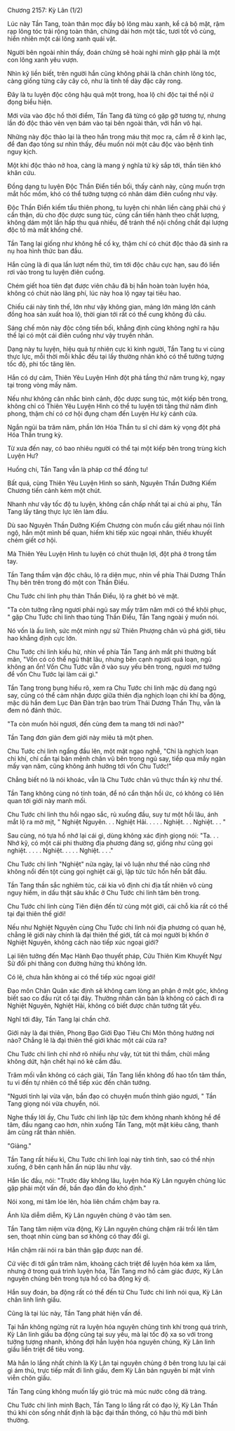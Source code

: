 




Chương 2157: Kỳ Lân (1/2)


Lúc này Tần Tang, toàn thân mọc đầy bộ lông màu xanh, kể cả bộ mặt, rậm rạp lông tóc trải rộng toàn thân, chừng dài hơn một tấc, tươi tốt vô cùng, hiển nhiên một cái lông xanh quái vật.

Người bên ngoài nhìn thấy, đoán chừng sẽ hoài nghi mình gặp phải là một con lông xanh yêu vượn.

Nhìn kỹ liền biết, trên người hắn cũng không phải là chân chính lông tóc, càng giống từng cây cây cỏ, như là tinh tế dày đặc cây rong.

Đây là tu luyện độc công hậu quả một trong, hoa lộ chi độc tại thể nội ứ đọng biểu hiện.

Mới vừa vào độc hồ thời điểm, Tần Tang đã từng có gặp gỡ tương tự, nhưng lần đó độc thảo vẻn vẹn bám vào tại bên ngoài thân, với hắn vô hại.

Những này độc thảo lại là theo hắn trong máu thịt mọc ra, cắm rễ ở kinh lạc, để đan đạo tông sư nhìn thấy, đều muốn nói một câu độc vào bệnh tình nguy kịch.

Một khi độc thảo nở hoa, càng là mang ý nghĩa tử kỳ sắp tới, thần tiên khó khăn cứu.

Đồng dạng tu luyện Độc Thần Điển tiền bối, thấy cảnh này, cũng muốn trợn mắt hốc mồm, khó có thể tưởng tượng có nhân dám điên cuồng như vậy.

Độc Thần Điển kiếm tẩu thiên phong, tu luyện chi nhân liền càng phải chú ý cẩn thận, dù cho độc dược sung túc, cũng cần tiến hành theo chất lượng, không dám một lần hấp thu quá nhiều, để tránh thể nội chồng chất đại lượng độc tố mà mất khống chế.

Tần Tang lại giống như không hề cố kỵ, thậm chí có chút độc thảo đã sinh ra nụ hoa hình thức ban đầu.

Hắn cũng là đi qua lần lượt nếm thử, tìm tới độc châu cực hạn, sau đó liền rơi vào trong tu luyện điên cuồng.

Chém giết hoa tiên đạt được viên châu đã bị hắn hoàn toàn luyện hóa, không có chút nào lãng phí, lúc này hoa lộ ngay tại tiêu hao.

Chiếu cái này tình thế, lớn như vậy không gian, mảng lớn mảng lớn cánh đồng hoa sản xuất hoa lộ, thời gian tới rất có thể cung không đủ cầu.

Sáng chế môn này độc công tiền bối, khẳng định cũng không nghĩ ra hậu thế lại có một cái điên cuồng như vậy truyền nhân.

Dạng này tu luyện, hiệu quả tự nhiên cực kì kinh người, Tần Tang tu vi cùng thực lực, mỗi thời mỗi khắc đều tại lấy thường nhân khó có thể tưởng tượng tốc độ, phi tốc tăng lên.

Hắn có dự cảm, Thiên Yêu Luyện Hình đột phá tầng thứ năm trung kỳ, ngay tại trong vòng mấy năm.

Nếu như không cân nhắc bình cảnh, độc dược sung túc, một kiếp bên trong, không chỉ có Thiên Yêu Luyện Hình có thể tu luyện tới tầng thứ năm đỉnh phong, thậm chí có cơ hội đụng chạm đến Luyện Hư kỳ cánh cửa.

Ngắn ngủi ba trăm năm, phần lớn Hóa Thần tu sĩ chỉ dám kỳ vọng đột phá Hóa Thần trung kỳ.

Từ xưa đến nay, có bao nhiêu người có thể tại một kiếp bên trong trùng kích Luyện Hư?

Huống chi, Tần Tang vẫn là pháp cơ thể đồng tu!

Bất quá, cùng Thiên Yêu Luyện Hình so sánh, Nguyên Thần Dưỡng Kiếm Chương tiến cảnh kém một chút.

Nhanh như vậy tốc độ tu luyện, không cần chấp nhất tại ai chủ ai phụ, Tần Tang lấy tăng thực lực lên làm đầu.

Dù sao Nguyên Thần Dưỡng Kiếm Chương còn muốn cầu giết nhau nói lĩnh ngộ, hắn một mình bế quan, hiếm khi tiếp xúc ngoại nhân, thiếu khuyết chém giết cơ hội.

Mà Thiên Yêu Luyện Hình tu luyện có chút thuận lợi, đột phá ở trong tầm tay.

Tần Tang thầm vận độc châu, lộ ra diện mục, nhìn về phía Thái Dương Thần Thụ bên trên trong đó một con Thần Điểu.

Chu Tước chi linh phụ thân Thần Điểu, lộ ra ghét bỏ vẻ mặt.

"Ta còn tưởng rằng ngươi phải ngủ say mấy trăm năm mới có thể khôi phục, " gặp Chu Tước chi linh thao túng Thần Điểu, Tần Tang ngoài ý muốn nói.

Nó vốn là ấu linh, sức một mình ngự sử Thiên Phượng chân vũ phá giới, tiêu hao khẳng định cực lớn.

Chu Tước chi linh kiều hừ, nhìn về phía Tần Tang ánh mắt phi thường bất mãn, "Vốn có có thể ngủ thật lâu, nhưng bên cạnh ngươi quá loạn, ngủ không an ổn! Vốn Chu Tước vẫn ở vào suy yếu bên trong, ngươi mơ tưởng để vốn Chu Tước lại làm cái gì."

Tần Tang trong bụng hiểu rõ, xem ra Chu Tước chi linh mặc dù đang ngủ say, cũng có thể cảm nhận được giữa thiên địa nghịch loạn chi khí ba động, mặc dù hắn đem Lục Đàn Đàn trận bao trùm Thái Dương Thần Thụ, vẫn là đem nó đánh thức.

"Ta còn muốn hỏi ngươi, đến cùng đem ta mang tới nơi nào?"

Tần Tang đơn giản đem giới này miêu tả một phen.

Chu Tước chi linh ngẩng đầu lên, một mặt ngạo nghễ, "Chỉ là nghịch loạn chi khí, chỉ cần tại bản mệnh chân vũ bên trong ngủ say, tiếp qua mấy ngàn mấy vạn năm, cũng không ảnh hưởng tới vốn Chu Tước!"

Chẳng biết nó là nói khoác, vẫn là Chu Tước chân vũ thực thần kỳ như thế.

Tần Tang không cùng nó tính toán, để nó cẩn thận hồi ức, có không có liên quan tới giới này manh mối.

Chu Tước chi linh thu hồi ngạo sắc, rủ xuống đầu, suy tư một hồi lâu, ánh mắt lộ ra mờ mịt, " Nghiệt Nguyên. . . Nghiệt Hải. . . . . Nghiệt. . . Nghiệt. . . "

Sau cùng, nó tựa hồ nhớ lại cái gì, dùng không xác định giọng nói: "Ta. . . Nhớ kỹ, có một cái phi thường địa phương đáng sợ, giống như cũng gọi nghiệt. . . . . Nghiệt. . . . . Nghiệt. . . ."

Chu Tước chi linh "Nghiệt" nửa ngày, lại vô luận như thế nào cũng nhớ không nổi đến tột cùng gọi nghiệt cái gì, lập tức tức hổn hển bắt đầu.

Tần Tang thần sắc nghiêm túc, cái kia vô định chi địa tất nhiên vô cùng nguy hiểm, in dấu thật sâu khắc ở Chu Tước chi linh tâm bên trong.

Chu Tước chi linh cùng Tiên điện đến từ cùng một giới, cái chỗ kia rất có thể tại đại thiên thế giới!

Nếu như Nghiệt Nguyên cùng Chu Tước chi linh nói địa phương có quan hệ, chẳng lẽ giới này chính là đại thiên thế giới, tất cả mọi người bị khốn ở Nghiệt Nguyên, không cách nào tiếp xúc ngoại giới?

Lại liên tưởng đến Mạc Hành Đạo thuyết pháp, Cửu Thiên Kim Khuyết Ngự Sử đối phi thăng con đường hứng thú không lớn.

Có lẽ, chưa hẳn không ai có thể tiếp xúc ngoại giới!

Đạo môn Chân Quân xác định sẽ không cam lòng an phận ở một góc, không biết sao co đầu rút cổ tại đây. Thường nhân căn bản là không có cách đi ra Nghiệt Nguyên, Nghiệt Hải, không có biết được chân tướng tất yếu.

Nghĩ tới đây, Tần Tang lại chần chờ.

Giới này là đại thiên, Phong Bạo Giới Đạo Tiêu Chi Môn thông hướng nơi nào? Chẳng lẽ là đại thiên thế giới khác một cái cửa ra?

Chu Tước chi linh chỉ nhớ rõ nhiều như vậy, tút tút thì thầm, chửi mắng không dứt, hận chết hại nó kẻ cầm đầu.

Trăm mối vẫn không có cách giải, Tần Tang liền không đồ hao tổn tâm thần, tu vi đến tự nhiên có thể tiếp xúc đến chân tướng.

"Ngươi tỉnh lại vừa vặn, bần đạo có chuyện muốn thỉnh giáo ngươi, " Tần Tang giọng nói vừa chuyển, nói.

Nghe thấy lời ấy, Chu Tước chi linh lập tức đem không nhanh không hề để tâm, đầu ngang cao hơn, nhìn xuống Tần Tang, một mặt kiêu căng, thanh âm cũng rất thản nhiên.

"Giảng."

Tần Tang rất hiếu kì, Chu Tước chi linh loại này tính tình, sao có thể nhịn xuống, ở bên cạnh hắn ẩn núp lâu như vậy.

Hắn lắc đầu, nói: "Trước đây không lâu, luyện hóa Kỳ Lân nguyên chủng lúc gặp phải một vấn đề, bần đạo đắn đo khó định."

Nói xong, mi tâm lóe lên, hỏa liên chầm chậm bay ra.

Ánh lửa diễm diễm, Kỳ Lân nguyên chủng ở vào tâm sen.

Tần Tang tâm niệm vừa động, Kỳ Lân nguyên chủng chậm rãi trồi lên tâm sen, thoạt nhìn cùng ban sơ không có thay đổi gì.

Hắn chậm rãi nói ra bản thân gặp được nan đề.

Cứ việc đi tới gần trăm năm, khoảng cách triệt để luyện hóa kém xa lắm, nhưng ở trong quá trình luyện hóa, Tần Tang mơ hồ cảm giác được, Kỳ Lân nguyên chủng bên trong tựa hồ có ba động kỳ dị.

Hắn suy đoán, ba động rất có thể đến từ Chu Tước chi linh nói qua, Kỳ Lân chân linh linh giấu.

Cũng là tại lúc này, Tần Tang phát hiện vấn đề.

Tại hắn không ngừng rút ra luyện hóa nguyên chủng tinh khí trong quá trình, Kỳ Lân linh giấu ba động cũng tại suy yếu, mà lại tốc độ xa so với trong tưởng tượng nhanh, không đợi hắn luyện hóa nguyên chủng, Kỳ Lân linh giấu liền triệt để tiêu vong.

Mà hắn lo lắng nhất chính là Kỳ Lân tại nguyên chủng ở bên trong lưu lại cái gì ám thủ, trực tiếp mất đi linh giấu, đem Kỳ Lân bản nguyên bí mật vĩnh viễn chôn giấu.

Tần Tang cũng không muốn lấy giỏ trúc mà múc nước công dã tràng.

Chu Tước chi linh minh Bạch, Tần Tang lo lắng rất có đạo lý, Kỳ Lân Thần thú khi còn sống nhất định là bậc đại thần thông, có hậu thủ mới bình thường.




